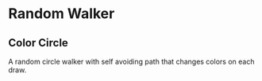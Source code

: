 # Random Walker
## Color Circle
A random circle walker with self avoiding path that changes colors on each draw.